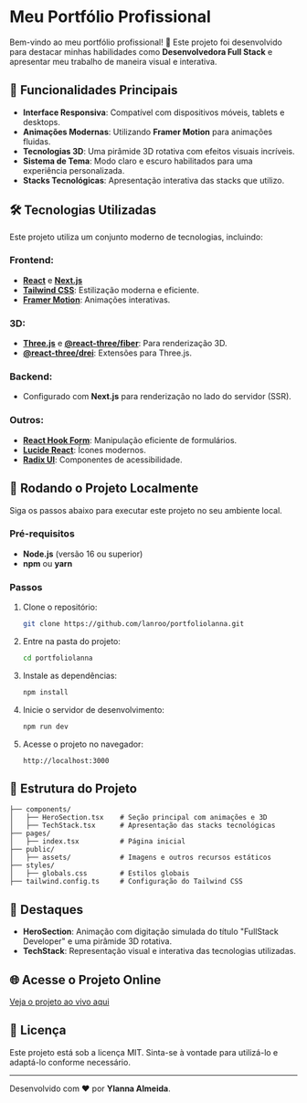 
# Meu Portfólio Profissional

Bem-vindo ao meu portfólio profissional! 🚀 Este projeto foi desenvolvido para destacar minhas habilidades como **Desenvolvedora Full Stack** e apresentar meu trabalho de maneira visual e interativa.

## 🎨 Funcionalidades Principais

- **Interface Responsiva**: Compatível com dispositivos móveis, tablets e desktops.
- **Animações Modernas**: Utilizando **Framer Motion** para animações fluidas.
- **Tecnologias 3D**: Uma pirâmide 3D rotativa com efeitos visuais incríveis.
- **Sistema de Tema**: Modo claro e escuro habilitados para uma experiência personalizada.
- **Stacks Tecnológicas**: Apresentação interativa das stacks que utilizo.

## 🛠️ Tecnologias Utilizadas

Este projeto utiliza um conjunto moderno de tecnologias, incluindo:

### Frontend:
- [**React**](https://reactjs.org/) e [**Next.js**](https://nextjs.org/)
- [**Tailwind CSS**](https://tailwindcss.com/): Estilização moderna e eficiente.
- [**Framer Motion**](https://www.framer.com/motion/): Animações interativas.

### 3D:
- [**Three.js**](https://threejs.org/) e [**@react-three/fiber**](https://docs.pmnd.rs/react-three-fiber): Para renderização 3D.
- [**@react-three/drei**](https://github.com/pmndrs/drei): Extensões para Three.js.

### Backend:
- Configurado com **Next.js** para renderização no lado do servidor (SSR).

### Outros:
- [**React Hook Form**](https://react-hook-form.com/): Manipulação eficiente de formulários.
- [**Lucide React**](https://lucide.dev/): Ícones modernos.
- [**Radix UI**](https://www.radix-ui.com/): Componentes de acessibilidade.

## 🚀 Rodando o Projeto Localmente

Siga os passos abaixo para executar este projeto no seu ambiente local.

### Pré-requisitos
- **Node.js** (versão 16 ou superior)
- **npm** ou **yarn**

### Passos

1. Clone o repositório:
   ```bash
   git clone https://github.com/lanroo/portfoliolanna.git
   ```

2. Entre na pasta do projeto:
   ```bash
   cd portfoliolanna
   ```

3. Instale as dependências:
   ```bash
   npm install
   ```

4. Inicie o servidor de desenvolvimento:
   ```bash
   npm run dev
   ```

5. Acesse o projeto no navegador:
   ```
   http://localhost:3000
   ```

## 📂 Estrutura do Projeto

```
├── components/
│   ├── HeroSection.tsx    # Seção principal com animações e 3D
│   ├── TechStack.tsx      # Apresentação das stacks tecnológicas
├── pages/
│   ├── index.tsx          # Página inicial
├── public/
│   ├── assets/            # Imagens e outros recursos estáticos
├── styles/
│   ├── globals.css        # Estilos globais
├── tailwind.config.ts     # Configuração do Tailwind CSS
```

## 🌟 Destaques

- **HeroSection**: Animação com digitação simulada do título "FullStack Developer" e uma pirâmide 3D rotativa.
- **TechStack**: Representação visual e interativa das tecnologias utilizadas.

## 🌐 Acesse o Projeto Online

[Veja o projeto ao vivo aqui]([https://sites.vercel.app/](https://portfoliolan.netlify.app/))

## 📝 Licença

Este projeto está sob a licença MIT. Sinta-se à vontade para utilizá-lo e adaptá-lo conforme necessário.

---

Desenvolvido com ❤️ por **Ylanna Almeida**.
